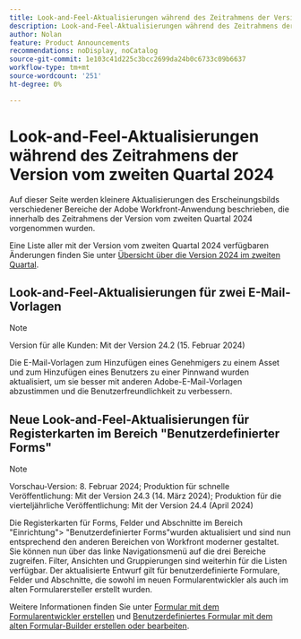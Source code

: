 ```yaml
---
title: Look-and-Feel-Aktualisierungen während des Zeitrahmens der Version vom zweiten Quartal 2024
description: Look-and-Feel-Aktualisierungen während des Zeitrahmens der Version vom zweiten Quartal 2024
author: Nolan
feature: Product Announcements
recommendations: noDisplay, noCatalog
source-git-commit: 1e103c41d225c3bcc2699da24b0c6733c09b6637
workflow-type: tm+mt
source-wordcount: '251'
ht-degree: 0%

---
```


# Look-and-Feel-Aktualisierungen während des Zeitrahmens der Version vom zweiten Quartal 2024

Auf dieser Seite werden kleinere Aktualisierungen des Erscheinungsbilds verschiedener Bereiche der Adobe Workfront-Anwendung beschrieben, die innerhalb des Zeitrahmens der Version vom zweiten Quartal 2024 vorgenommen wurden.

Eine Liste aller mit der Version vom zweiten Quartal 2024 verfügbaren Änderungen finden Sie unter [Übersicht über die Version 2024 im zweiten Quartal](/help/quicksilver/product-announcements/product-releases/24-q2-release-activity/24-q2-release-overview.md).

## Look-and-Feel-Aktualisierungen für zwei E-Mail-Vorlagen

>[!NOTE]
>
>Version für alle Kunden: Mit der Version 24.2 (15. Februar 2024)

Die E-Mail-Vorlagen zum Hinzufügen eines Genehmigers zu einem Asset und zum Hinzufügen eines Benutzers zu einer Pinnwand wurden aktualisiert, um sie besser mit anderen Adobe-E-Mail-Vorlagen abzustimmen und die Benutzerfreundlichkeit zu verbessern.

## Neue Look-and-Feel-Aktualisierungen für Registerkarten im Bereich &quot;Benutzerdefinierter Forms&quot;

>[!NOTE]
>
>Vorschau-Version: 8. Februar 2024; Produktion für schnelle Veröffentlichung: Mit der Version 24.3 (14. März 2024); Produktion für die vierteljährliche Veröffentlichung: Mit der Version 24.4 (April 2024)

Die Registerkarten für Forms, Felder und Abschnitte im Bereich &quot;Einrichtung&quot;> &quot;Benutzerdefinierter Forms&quot;wurden aktualisiert und sind nun entsprechend den anderen Bereichen von Workfront moderner gestaltet. Sie können nun über das linke Navigationsmenü auf die drei Bereiche zugreifen. Filter, Ansichten und Gruppierungen sind weiterhin für die Listen verfügbar. Der aktualisierte Entwurf gilt für benutzerdefinierte Formulare, Felder und Abschnitte, die sowohl im neuen Formularentwickler als auch im alten Formularersteller erstellt wurden.

Weitere Informationen finden Sie unter [Formular mit dem Formularentwickler erstellen](/help/quicksilver/administration-and-setup/customize-workfront/create-manage-custom-forms/form-designer/design-a-form/design-a-form.md) und [Benutzerdefiniertes Formular mit dem alten Formular-Builder erstellen oder bearbeiten](/help/quicksilver/administration-and-setup/customize-workfront/create-manage-custom-forms/create-or-edit-a-custom-form.md).



